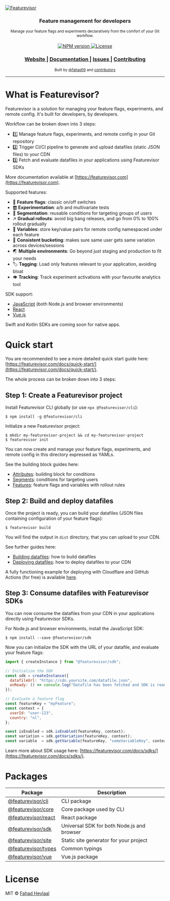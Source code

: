 [![Featurevisor](./assets/banner-bordered.png)](https://featurevisor.com)

<div align="center">
  <h3><strong>Feature management for developers</strong></h3>
</div>

<div align="center">
  <small>Manage your feature flags and experiments declaratively from the comfort of your Git workflow.</small>
</div>

<br />

<div align="center">
  <!-- NPM version -->
  <a href="https://npmjs.org/package/@featurevisor/sdk">
    <img src="https://img.shields.io/npm/v/@featurevisor/sdk.svg?style=flat-square"
      alt="NPM version" />
  </a>
  <!-- License -->
  <a href="./LICENSE">
    <img src="https://img.shields.io/npm/l/@featurevisor/sdk.svg?style=flat-square"
      alt="License" />
  </a>
</div>

<div align="center">
  <h3>
    <a href="https://featurevisor.com">
      Website
    </a>
    <span> | </span>
    <a href="https://featurevisor.com/docs">
      Documentation
    </a>
    <span> | </span>
    <a href="https://github.com/fahad19/featurevisor/issues">
      Issues
    </a>
    <span> | </span>
    <a href="https://featurevisor.com/docs/contributing">
      Contributing
    </a>
  </h3>
</div>

<div align="center">
  <sub>Built by
  <a href="https://twitter.com/fahad19">@fahad19</a> and
  <a href="https://github.com/fahad19/featurevisor/graphs/contributors">
    contributors
  </a>
</div>

---

# What is Featurevisor?

Featurevisor is a solution for managing your feature flags, experiments, and remote config. It's built for developers, by developers.

Workflow can be broken down into 3 steps:

- 1️⃣ Manage feature flags, experiments, and remote config in your Git repository
- 2️⃣ Trigger CI/CI pipeline to generate and upload datafiles (static JSON files) to your CDN
- 3️⃣ Fetch and evaluate datafiles in your applications using Featurevisor SDKs

More documentation available at [https://featurevisor.com](https://featurevisor.com).

Supported features:

- 🚩 **Feature flags**: classic on/off switches
- 🆎 **Experimentation**: a/b and multivariate tests
- 👥 **Segmentation**: reusable conditions for targeting groups of users
- ↗️ **Gradual rollouts**: avoid big bang releases, and go from 0% to 100% rollout gradually
- 🔧 **Variables**: store key/value pairs for remote config namespaced under each feature
- 🎯 **Consistent bucketing**: makes sure same user gets same variation across devices/sessions
- 🌏 **Multiple environments**: Go beyond just staging and production to fit your needs
- 🏷️ **Tagging**: Load only features relevant to your application, avoiding bloat
- 👁️ **Tracking**: Track experiment activations with your favourite analytics tool

SDK support:

- [JavaScript](https://featurevisor.com/docs/sdks/) (both Node.js and browser environments)
- [React](https://featurevisor.com/docs/react/)
- [Vue.js](https://featurevisor.com/docs/vue/)

Swift and Kotlin SDKs are coming soon for native apps.

# Quick start

You are recommended to see a more detailed quick start guide here: [https://featurevisor.com/docs/quick-start/](https://featurevisor.com/docs/quick-start/).

The whole process can be broken down into 3 steps:

## Step 1: Create a Featurevisor project

Install Featurevisor CLI globally (or use `npx @featurevisor/cli`):

```
$ npm install -g @featurevisor/cli
```

Initialize a new Featurevisor project:

```
$ mkdir my-featurevisor-project && cd my-featurevisor-project
$ featurevisor init
```

You can now create and manage your feature flags, experiments, and remote config in this directory expressed as YAMLs.

See the building block guides here:

- [Attributes](https://featurevisor.com/docs/attributes/): building block for conditions
- [Segments](https://featurevisor.com/docs/segments/): conditions for targeting users
- [Features](https://featurevisor.com/docs/features/): feature flags and variables with rollout rules

## Step 2: Build and deploy datafiles

Once the project is ready, you can build your datafiles (JSON files containing configuration of your feature flags):

```
$ featurevisor build
```

You will find the output in `dist` directory, that you can upload to your CDN.

See further guides here:

- [Building datafiles](https://featurevisor.com/docs/building-datafiles/): how to build datafiles
- [Deploying datafiles](https://featurevisor.com/docs/deployment/): how to deploy datafiles to your CDN

A fully functioning example for deploying with Cloudflare and GitHub Actions (for free) is available [here](https://github.com/fahad19/featurevisor-example-cloudflare).

## Step 3: Consume datafiles with Featurevisor SDKs

You can now consume the datafiles from your CDN in your applications directly using Featurevisor SDKs.

For Node.js and browser environments, install the JavaScript SDK:

```
$ npm install --save @featurevisor/sdk
```

Now you can initialize the SDK with the URL of your datafile, and evaluate your feature flags:

```js
import { createInstance } from "@featurevisor/sdk";

// Initialize the SDK
const sdk = createInstance({
  datafileUrl: "https://cdn.yoursite.com/datafile.json",
  onReady: () => console.log("Datafile has been fetched and SDK is ready"),
});

// Evaluate a feature flag
const featureKey = "myFeature";
const context = {
  userId: "user-123",
  country: "nl",
};

const isEnabled = sdk.isEnabled(featureKey, context);
const variation = sdk.getVariation(featureKey, context);
const variable  = sdk.getVariable(featureKey, "someVariableKey", context);
```

Learn more about SDK usage here: [https://featurevisor.com/docs/sdks/](https://featurevisor.com/docs/sdks/).

# Packages

| Package                                 | Description                                |
|-----------------------------------------|--------------------------------------------|
| [@featurevisor/cli](./packages/cli)     | CLI package                                |
| [@featurevisor/core](./packages/core)   | Core package used by CLI                   |
| [@featurevisor/react](./packages/react) | React package                              |
| [@featurevisor/sdk](./packages/sdk)     | Universal SDK for both Node.js and browser |
| [@featurevisor/site](./packages/site)   | Static site generator for your project     |
| [@featurevisor/types](./packages/types) | Common typings                             |
| [@featurevisor/vue](./packages/vue)     | Vue.js package                             |

# License

MIT © [Fahad Heylaal](https://fahad19.com)
